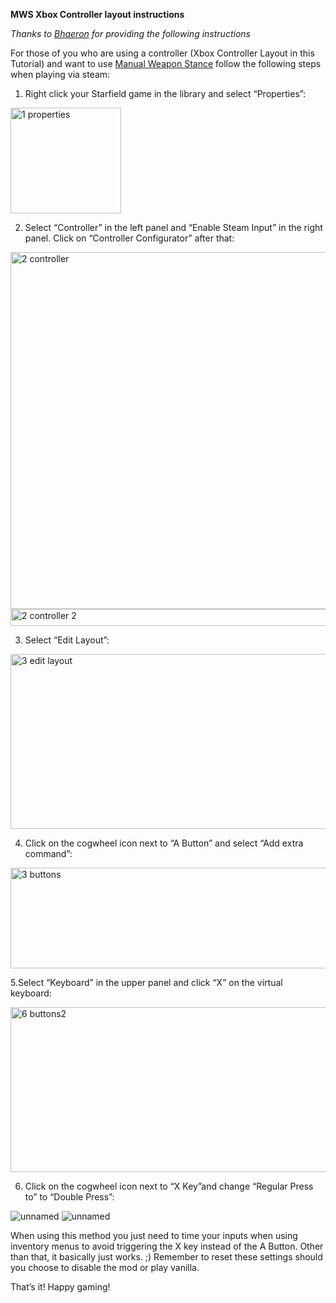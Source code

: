 **MWS Xbox Controller layout instructions**

*Thanks to [Bhaeron](https://next.nexusmods.com/profile/Bhaeron?gameId=4187) for providing the following instructions*

For those of you who are using a controller (Xbox Controller Layout in this Tutorial) and want to use [Manual Weapon Stance](https://www.nexusmods.com/starfield/mods/13627) follow the following steps when playing via steam:

1. Right click your Starfield game in the library and select “Properties”:

<img width="177" height="169" alt="1 properties" src="https://github.com/user-attachments/assets/582d668b-959c-4704-a1d6-4d532bccc3e1" />

2. Select “Controller” in the left panel and “Enable Steam Input” in the right panel. Click on “Controller Configurator” after that:

<img width="800" height="571" alt="2 controller" src="https://github.com/user-attachments/assets/630709eb-3839-4425-9def-6ea34e6fe4af" />
<img width="508" height="27" alt="2 controller 2" src="https://github.com/user-attachments/assets/fe317530-37e9-4e8a-8d52-34e55f2b3f5f" />

3. Select “Edit Layout”:

<img width="800" height="280" alt="3 edit layout" src="https://github.com/user-attachments/assets/725d542a-2502-4622-9f88-b617a2d68cbf" />

4. Click on the cogwheel icon next to “A Button” and select “Add extra command”:

<img width="800" height="161" alt="3 buttons" src="https://github.com/user-attachments/assets/c462af61-2629-48c7-a7c6-292a07ddea39" />

5.Select “Keyboard” in the upper panel and click “X” on the virtual keyboard:

<img width="800" height="264" alt="6 buttons2" src="https://github.com/user-attachments/assets/21b38067-6e81-423e-8de5-6f0fde075a76" />

6. Click on the cogwheel icon next to “X Key”and change “Regular Press to” to “Double Press”:

![unnamed](https://github.com/user-attachments/assets/158a86db-5c76-46c1-976a-2881611f881b)
![unnamed](https://github.com/user-attachments/assets/c6178378-6563-4e12-8fd8-dc2db6adba6c)

When using this method you just need to time your inputs when using inventory menus to avoid triggering the X key instead of the A Button. Other than that, it basically just works. ;) Remember to reset these settings should you choose to disable the mod or play vanilla.


That’s it! Happy gaming!

